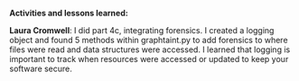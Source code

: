 **Activities and lessons learned:**

**Laura Cromwell**: I did part 4c, integrating forensics. I created a logging object and found 5 methods within graphtaint.py to add forensics to where files were read and data structures were accessed. I learned that logging is important to track when resources were accessed or updated to keep your software secure. 
